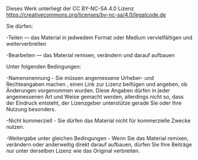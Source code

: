 Dieses Werk unterliegt der CC BY-NC-SA 4.0 Lizenz https://creativecommons.org/licenses/by-nc-sa/4.0/legalcode.de

Sie dürfen:

  -Teilen — das Material in jedwedem Format oder Medium vervielfältigen und weiterverbreiten
  
  -Bearbeiten — das Material remixen, verändern und darauf aufbauen

Unter folgenden Bedingungen:

  -Namensnennung - Sie müssen angemessene Urheber- und Rechteangaben machen , einen Link zur Lizenz beifügen und angeben, ob Änderungen vorgenommen wurden. Diese Angaben dürfen in jeder angemessenen Art und Weise gemacht werden, allerdings nicht so, dass der Eindruck entsteht, der Lizenzgeber unterstütze gerade Sie oder Ihre Nutzung besonders.
  
  -Nicht kommerziell - Sie dürfen das Material nicht für kommerzielle Zwecke nutzen.
  
  -Weitergabe unter gleichen Bedingungen - Wenn Sie das Material remixen, verändern oder anderweitig direkt darauf aufbauen, dürfen Sie Ihre Beiträge nur unter derselben Lizenz wie das Original verbreiten.
